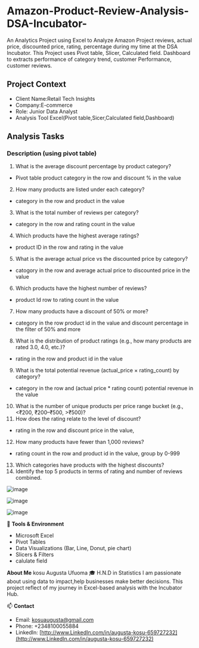 # Amazon-Product-Review-Analysis-DSA-Incubator-
An Analytics Project using Excel to Analyze Amazon Project reviews, actual price, discounted price, rating, percentage during my time at the DSA Incubator. This Project uses Pivot table, Slicer, Calculated field. Dashboard to extracts performance of category trend, customer Performance, customer reviews.

## Project Context
- Client Name:Retail Tech Insights
- Company:E-commerce
- Role: Junior Data Analyst
- Analysis Tool Excel(Pivot table,Sicer,Calculated field,Dashboard)

## Analysis Tasks
### Description (using pivot table)
1. What is the average discount percentage by product category?
 -   Pivot table product category in the row and discount % in the value
2. How many products are listed under each category?
 -   category in the row and product in the value
3. What is the total number of reviews per category?
 - category in the row and rating count in the value
4. Which products have the highest average ratings?
 - product ID in the row and rating in the value
5. What is the average actual price vs the discounted price by category?
 - catogory in the row and average actual price to discounted price in the value
6. Which products have the highest number of reviews?
 - product Id row to rating count in the value
7. How many products have a discount of 50% or more?
 - category in the row product id in the value and discount percentage in the filter of 50% and more
8. What is the distribution of product ratings (e.g., how many products are rated 3.0, 4.0, etc.)?
 - rating in the row and product id in the value
9. What is the total potential revenue (actual_price × rating_count) by category?
 - category in the row and (actual price * rating count) potential revenue in the value
10. What is the number of unique products per price range bucket (e.g., <₹200, ₹200–₹500, >₹500)?
11. How does the rating relate to the level of discount?
- rating in the row and discount price in the value, 
12. How many products have fewer than 1,000 reviews?
- rating count in the row and product id in the value, group by 0-999
13. Which categories have products with the highest discounts?
14. Identify the top 5 products in terms of rating and number of reviews combined.


![image](https://github.com/user-attachments/assets/98caa583-75f6-495c-bf39-c025bd7f5bec)
 					
![image](https://github.com/user-attachments/assets/f723d2a9-1c8d-483c-8378-700999d51978)

![image](https://github.com/user-attachments/assets/b3faca39-b937-4cbd-877b-2e3ac39dd61f)

🔧 **Tools & Environment** 
  - Microsoft Excel
  - Pivot Tables
  - Data Visualizations (Bar, Line, Donut, pie chart)
  - Slicers & Filters
  - calulate field

 **About Me**
kosu Augusta Ufuoma
🎓 H.N.D in Statistics I am passionate about using data to impact,help businesses make better decisions.
This project reflect of my journey in Excel-based analysis with the Incubator Hub.

📫 **Contact**
   - Email: kosuaugusta@gmail.com
   - Phone: +2348100055884
   -  LinkedIn: [http://www.LinkedIn.com/in/augusta-kosu-659727232](http://www.LinkedIn.com/in/augusta-kosu-659727232)











